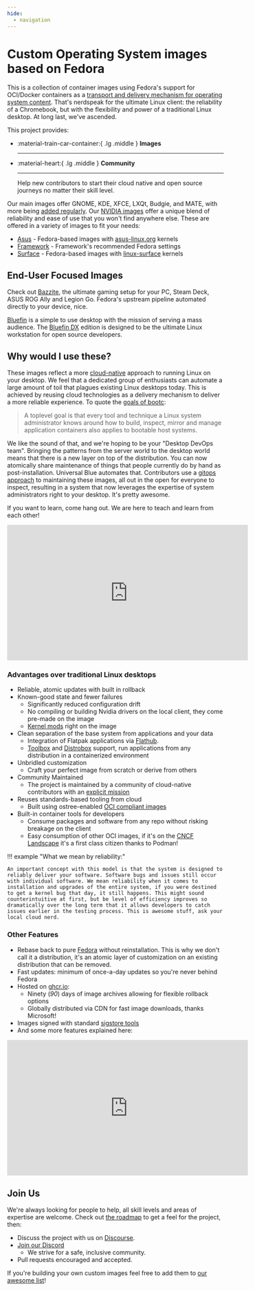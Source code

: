 ```yaml
---
hide:
  - navigation
---
```


# Custom Operating System images based on Fedora

This is a collection of container images using Fedora's support for OCI/Docker containers as a [transport and delivery mechanism for operating system content](https://fedoraproject.org/wiki/Changes/OstreeNativeContainerStable). That's nerdspeak for the ultimate Linux client: the reliability of a Chromebook, but with the flexibility and power of a traditional Linux desktop. At long last, we've ascended.

This project provides:

<div class="grid cards" markdown>

- :material-train-car-container:{ .lg .middle } __Images__

    ---
 
- :material-heart:{ .lg .middle } __Community__

    ---
    Help new contributors to start their cloud native and open source journeys no matter their skill level.

</div>
  
Our main images offer GNOME, KDE, XFCE, LXQt, Budgie, and MATE, with more being [added regularly](https://github.com/orgs/ublue-os/packages). Our [NVIDIA images](https://github.com/orgs/ublue-os/packages?repo_name=nvidia) offer a unique blend of reliability and ease of use that you won't find anywhere else. These are offered in a variety of images to fit your needs:

- [Asus](https://github.com/orgs/ublue-os/packages?repo_name=asus) - Fedora-based images with [asus-linux.org](https://asus-linux.org) kernels
- [Framework](https://github.com/orgs/ublue-os/packages?repo_name=framework) - Framework's recommended Fedora settings
- [Surface](https://github.com/orgs/ublue-os/packages?repo_name=surface) - Fedora-based images with [linux-surface](https://github.com/linux-surface/linux-surface) kernels

## End-User Focused Images

Check out [Bazzite](https://bazzite.gg), the ultimate gaming setup for your PC, Steam Deck, ASUS ROG Ally and Legion Go. Fedora's upstream pipeline automated directly to your device, nice.

[Bluefin](https://universal-blue.discourse.group/c/bluefin/6) is a simple to use desktop with the mission of serving a mass audience. The [Bluefin DX](https://universal-blue.discourse.group/t/bluefin-dx-the-bluefin-developer-experience/39) edition is designed to be the ultimate Linux workstation for open source developers.

## Why would I use these?

These images reflect a more [cloud-native](https://en.wikipedia.org/wiki/Cloud-native_computing) approach to running Linux on your desktop. We feel that a dedicated group of enthusiasts can automate a large amount of toil that plagues existing Linux desktops today. This is achieved by reusing cloud technologies as a delivery mechanism to deliver a more reliable experience. To quote the [goals of bootc](https://github.com/containers/bootc):

> A toplevel goal is that every tool and technique a Linux system administrator knows around how to build, inspect, mirror and manage application containers also applies to bootable host systems.

We like the sound of that, and we're hoping to be your "Desktop DevOps team". Bringing the patterns from the server world to the desktop world means that there is a new layer on top of the distribution. You can now atomically share maintenance of things that people currently do by hand as post-installation. Universal Blue automates that. Contributors use a [gitops approach](https://github.com/open-gitops/documents/blob/main/PRINCIPLES.md) to maintaining these images, all out in the open for everyone to inspect, resulting in a system that now leverages the expertise of system administrators right to your desktop. It's pretty awesome.

If you want to learn, come hang out. We are here to teach and learn from each other!

<iframe width="560" height="315" src="https://www.youtube.com/embed/vZ1LRe_foJY" title="YouTube video player" frameborder="0" allow="accelerometer; autoplay; clipboard-write; encrypted-media; gyroscope; picture-in-picture; web-share" allowfullscreen></iframe>  

### Advantages over traditional Linux desktops

- Reliable, atomic updates with built in rollback
- Known-good state and fewer failures
    - Significantly reduced configuration drift
    - No compiling or building Nvidia drivers on the local client, they come pre-made on the image
    - [Kernel mods](https://github.com/ublue-os/akmods) right on the image
- Clean separation of the base system from applications and your data
    - Integration of Flatpak applications via [Flathub](https://flathub.org/home).
    - [Toolbox](https://github.com/containers/toolbox) and [Distrobox](https://github.com/89luca89/distrobox) support, run applications from any distribution in a containerized environment
- Unbridled customization
    - Craft your perfect image from scratch or derive from others
- Community Maintained
    - The project is maintained by a community of cloud-native contributors with an [explicit mission](/mission)
- Reuses standards-based tooling from cloud
    - Built using ostree-enabled [OCI compliant images](https://opencontainers.org/)
- Built-in container tools for developers
    - Consume packages and software from any repo without risking breakage on the client
    - Easy consumption of other OCI images, if it's on the [CNCF Landscape](https://landscape.cncf.io/) it's a first class citizen thanks to Podman!

!!! example "What we mean by reliability:"

    An important concept with this model is that the system is designed to reliably deliver your software. Software bugs and issues still occur with individual software. We mean reliability when it comes to installation and upgrades of the entire system, if you were destined to get a kernel bug that day, it still happens. This might sound counterintuitive at first, but be level of efficiency improves so dramatically over the long term that it allows developers to catch issues earlier in the testing process. This is awesome stuff, ask your local cloud nerd.  

### Other Features

- Rebase back to pure [Fedora](https://getfedora.org/en/) without reinstallation. This is why we don't call it a distribution, it's an atomic layer of customization on an existing distribution that can be removed.
- Fast updates: minimum of once-a-day updates so you're never behind Fedora
- Hosted on [ghcr.io](https://github.com/features/packages):
    - Ninety (_90_) days of image archives allowing for flexible rollback options
    - Globally distributed via CDN for fast image downloads, thanks Microsoft!
- Images signed with standard [sigstore tools](https://www.sigstore.dev/)
- And some more features explained here:

<iframe width="560" height="315" src="https://www.youtube.com/embed/X8h304Jp9N8?start=435" title="YouTube video player" frameborder="0" allow="accelerometer; autoplay; clipboard-write; encrypted-media; gyroscope; picture-in-picture; web-share" allowfullscreen></iframe>  

## Join Us

We're always looking for people to help, all skill levels and areas of expertise are welcome. Check out [the roadmap](https://github.com/orgs/ublue-os/projects/1) to get a feel for the project, then:

- Discuss the project with us on [Discourse](https://universal-blue.discourse.group/).
- [Join our Discord](https://discord.gg/WEu6BdFEtp)
    - We strive for a safe, inclusive community.
- Pull requests encouraged and accepted.

If you're building your own custom images feel free to add them to [our awesome list](https://universal-blue.discourse.group/t/list-of-community-created-custom-images/340)!
